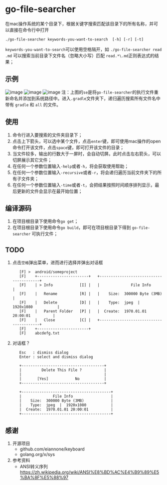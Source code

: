 # go-file-searcher
在mac操作系统的某个目录下，根据关键字搜索匹配该目录下的所有名称，并可以直接在命令行中打开
```
./go-file-searcher keywords-you-want-to-search  [-h] [-r] [-t]
```
`keywords-you-want-to-search`可以使用空格隔开，如 `./go-file-searcher read .md` 可以搜索当前目录下文件名（忽略大小写）匹配 `read.*\.md`正则表达式的结果；

## 示例
![image](https://github.com/Carbs0126/go-file-searcher/assets/14228871/03cff9fd-a718-4d45-a79a-5164b5009842)
![image](https://github.com/Carbs0126/go-file-searcher/assets/14228871/3a0a2faf-cf06-4f7e-afe8-ab7d68d010f7)
![image](https://github.com/Carbs0126/go-file-searcher/assets/14228871/fee612ef-8c19-440f-9488-23f4151838de)
注：上图的`se`是将`go-file-searcher`的执行文件重新命名并添加到系统路径中。进入`.gradle`文件夹下，递归遍历搜索所有文件名中带有 `gradle` 和 `all` 的文件。

## 使用
1. 命令行进入要搜索的文件夹目录下；
2. 点击上下箭头，可以选中某个文件，点击``enter``键，即可使用mac操作的open命令打开该文件，点击``space``键，即可打开该文件的目录；
3. 当文件较多，输出的行数大于一屏时，会自动切屏。此时点击左右箭头，可以切屏展示其它文件；
4. 在任何一个参数位置输入`-help`或者`-h`，将会获取使用帮助；
5. 在任何一个参数位置输入`-recursive`或者`-r`，将会递归遍历当前文件夹下的所有子文件夹；
6. 在任何一个参数位置输入`-time`或者`-t`，会把结果按照时间顺序排列显示，最后更新的文件会显示在最开始位置；

## 编译源码
1. 在项目根目录下使用命令``go get``；
2. 在项目根目录下使用命令``go build``，即可在项目根目录下得到 `go-file-searcher` 可执行文件；

## TODO

1. 点击`空格`弹出菜单，进而进行选择并弹出对话框
   ```
      [F] >  android/someproject   
      [F]    +-----------------------+   +----------------------------------------+ 
      [F]    | > Info            [I] |   |              File Info                 |
      [F]    |   Rename          [R] |   |    Size:  300000 Byte (3MB)            |
      [F]    |   Delete          [D] |   |    Type:  jpeg  |  1920x1080           |
      [F]    |   Parent Folder   [P] |   |  Create:  1970.01.01 20:00:01          |
      [F]    |   Close           [C] |   +----------------------------------------+
      [F]    +-----------------------+
      [F]    abcdefg.txt
   ```
2. 对话框？
   ```
      Esc   : dismiss dialog
      Enter : select and dismiss dialog
      
      +-------------------------------------+ 
      |         Delete This File ?          |
      |                                     |
      |       [Yes]            No           |
      +-------------------------------------+
      
      +----------------------------------------+ 
      |              File Info                 |
      |    Size:  300000 Byte (3MB)            |
      |    Type:  jpeg  |  1920x1080           |
      |  Create:  1970.01.01 20:00:01          |
      +----------------------------------------+
   ```
## 感谢
1. 开源项目
   - github.com/eiannone/keyboard
   - golang.org/x/sys
2. 参考资料
   - ANSI转义序列 https://zh.wikipedia.org/wiki/ANSI%E8%BD%AC%E4%B9%89%E5%BA%8F%E5%88%97
